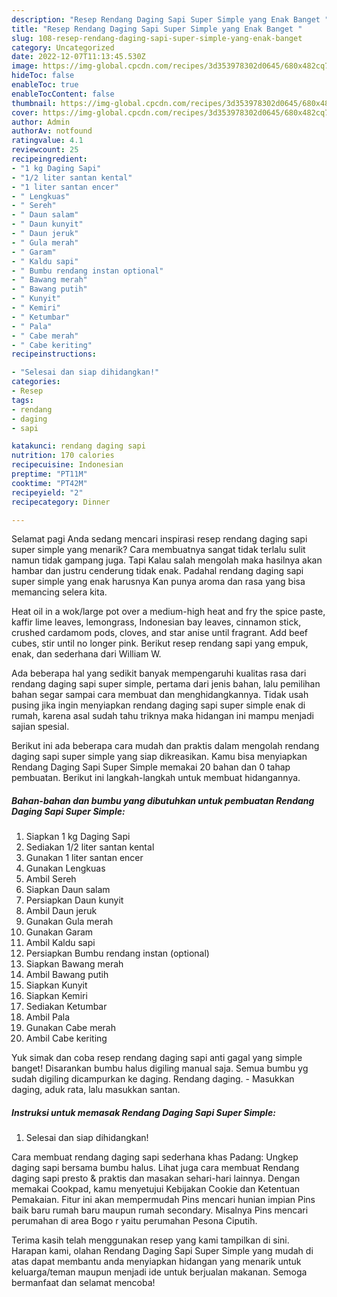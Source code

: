 ```yaml
---
description: "Resep Rendang Daging Sapi Super Simple yang Enak Banget "
title: "Resep Rendang Daging Sapi Super Simple yang Enak Banget "
slug: 108-resep-rendang-daging-sapi-super-simple-yang-enak-banget
category: Uncategorized
date: 2022-12-07T11:13:45.530Z
image: https://img-global.cpcdn.com/recipes/3d353978302d0645/680x482cq70/rendang-daging-sapi-super-simple-foto-resep-utama.jpg
hideToc: false
enableToc: true
enableTocContent: false
thumbnail: https://img-global.cpcdn.com/recipes/3d353978302d0645/680x482cq70/rendang-daging-sapi-super-simple-foto-resep-utama.jpg
cover: https://img-global.cpcdn.com/recipes/3d353978302d0645/680x482cq70/rendang-daging-sapi-super-simple-foto-resep-utama.jpg
author: Admin
authorAv: notfound
ratingvalue: 4.1
reviewcount: 25
recipeingredient:
- "1 kg Daging Sapi"
- "1/2 liter santan kental"
- "1 liter santan encer"
- " Lengkuas"
- " Sereh"
- " Daun salam"
- " Daun kunyit"
- " Daun jeruk"
- " Gula merah"
- " Garam"
- " Kaldu sapi"
- " Bumbu rendang instan optional"
- " Bawang merah"
- " Bawang putih"
- " Kunyit"
- " Kemiri"
- " Ketumbar"
- " Pala"
- " Cabe merah"
- " Cabe keriting"
recipeinstructions:

- "Selesai dan siap dihidangkan!"
categories:
- Resep
tags:
- rendang
- daging
- sapi

katakunci: rendang daging sapi 
nutrition: 170 calories
recipecuisine: Indonesian
preptime: "PT11M"
cooktime: "PT42M"
recipeyield: "2"
recipecategory: Dinner

---
```



Selamat pagi Anda sedang mencari inspirasi resep rendang daging sapi super simple yang menarik? Cara membuatnya sangat tidak terlalu sulit namun tidak gampang juga. Tapi Kalau salah mengolah maka hasilnya akan hambar dan justru cenderung tidak enak. Padahal rendang daging sapi super simple yang enak harusnya Kan punya aroma dan rasa yang bisa memancing selera kita.


Heat oil in a wok/large pot over a medium-high heat and fry the spice paste, kaffir lime leaves, lemongrass, Indonesian bay leaves, cinnamon stick, crushed cardamom pods, cloves, and star anise until fragrant. Add beef cubes, stir until no longer pink. Berikut resep rendang sapi yang empuk, enak, dan sederhana dari William W.

Ada beberapa hal yang sedikit banyak mempengaruhi kualitas rasa dari rendang daging sapi super simple, pertama dari jenis bahan, lalu pemilihan bahan segar sampai cara membuat dan menghidangkannya. Tidak usah pusing jika ingin menyiapkan rendang daging sapi super simple enak di rumah, karena asal sudah tahu triknya maka hidangan ini mampu menjadi sajian spesial.


Berikut ini ada beberapa cara mudah dan praktis dalam mengolah rendang daging sapi super simple yang siap dikreasikan. Kamu bisa menyiapkan Rendang Daging Sapi Super Simple memakai 20 bahan dan 0 tahap pembuatan. Berikut ini langkah-langkah untuk membuat hidangannya.

<!--inarticleads1-->

##### Bahan-bahan dan bumbu yang dibutuhkan untuk pembuatan Rendang Daging Sapi Super Simple:

1. Siapkan 1 kg Daging Sapi
1. Sediakan 1/2 liter santan kental
1. Gunakan 1 liter santan encer
1. Gunakan  Lengkuas
1. Ambil  Sereh
1. Siapkan  Daun salam
1. Persiapkan  Daun kunyit
1. Ambil  Daun jeruk
1. Gunakan  Gula merah
1. Gunakan  Garam
1. Ambil  Kaldu sapi
1. Persiapkan  Bumbu rendang instan (optional)
1. Siapkan  Bawang merah
1. Ambil  Bawang putih
1. Siapkan  Kunyit
1. Siapkan  Kemiri
1. Sediakan  Ketumbar
1. Ambil  Pala
1. Gunakan  Cabe merah
1. Ambil  Cabe keriting


Yuk simak dan coba resep rendang daging sapi anti gagal yang simple banget! Disarankan bumbu halus digiling manual saja. Semua bumbu yg sudah digiling dicampurkan ke daging. Rendang daging. - Masukkan daging, aduk rata, lalu masukkan santan. 

<!--inarticleads2-->

##### Instruksi untuk memasak Rendang Daging Sapi Super Simple:


1. Selesai dan siap dihidangkan!

Cara membuat rendang daging sapi sederhana khas Padang: Ungkep daging sapi bersama bumbu halus. Lihat juga cara membuat Rendang daging sapi presto &amp; praktis dan masakan sehari-hari lainnya. Dengan memakai Cookpad, kamu menyetujui Kebijakan Cookie dan Ketentuan Pemakaian. Fitur ini akan mempermudah Pins mencari hunian impian Pins baik baru rumah baru maupun rumah secondary. Misalnya Pins mencari perumahan di area Bogo r yaitu perumahan Pesona Ciputih. 

Terima kasih telah menggunakan resep yang kami tampilkan di sini. Harapan kami, olahan Rendang Daging Sapi Super Simple yang mudah di atas dapat membantu anda menyiapkan hidangan yang menarik untuk keluarga/teman maupun menjadi ide untuk berjualan makanan. Semoga bermanfaat dan selamat mencoba!
